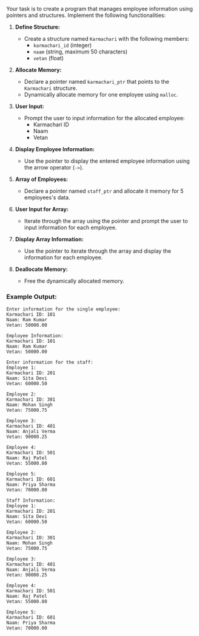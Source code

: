 Your task is to create a program that manages employee information using pointers and structures. Implement the following functionalities:

1. **Define Structure:**
   - Create a structure named `Karmachari` with the following members:
     - `karmachari_id` (integer)
     - `naam` (string, maximum 50 characters)
     - `vetan` (float)

2. **Allocate Memory:**
   - Declare a pointer named `karmachari_ptr` that points to the `Karmachari` structure.
   - Dynamically allocate memory for one employee using `malloc`.

3. **User Input:**
   - Prompt the user to input information for the allocated employee:
     - Karmachari ID
     - Naam
     - Vetan

4. **Display Employee Information:**
   - Use the pointer to display the entered employee information using the arrow operator (`->`).

5. **Array of Employees:**
   - Declare a pointer named `staff_ptr` and allocate it memory for 5 employees's data.

6. **User Input for Array:**
   - Iterate through the array using the pointer and prompt the user to input information for each employee.

7. **Display Array Information:**
   - Use the pointer to iterate through the array and display the information for each employee.

8. **Deallocate Memory:**
   - Free the dynamically allocated memory.

### Example Output:
```plaintext
Enter information for the single employee:
Karmachari ID: 101
Naam: Ram Kumar
Vetan: 50000.00

Employee Information:
Karmachari ID: 101
Naam: Ram Kumar
Vetan: 50000.00

Enter information for the staff:
Employee 1:
Karmachari ID: 201
Naam: Sita Devi
Vetan: 60000.50

Employee 2:
Karmachari ID: 301
Naam: Mohan Singh
Vetan: 75000.75

Employee 3:
Karmachari ID: 401
Naam: Anjali Verma
Vetan: 90000.25

Employee 4:
Karmachari ID: 501
Naam: Raj Patel
Vetan: 55000.80

Employee 5:
Karmachari ID: 601
Naam: Priya Sharma
Vetan: 70000.00

Staff Information:
Employee 1:
Karmachari ID: 201
Naam: Sita Devi
Vetan: 60000.50

Employee 2:
Karmachari ID: 301
Naam: Mohan Singh
Vetan: 75000.75

Employee 3:
Karmachari ID: 401
Naam: Anjali Verma
Vetan: 90000.25

Employee 4:
Karmachari ID: 501
Naam: Raj Patel
Vetan: 55000.80

Employee 5:
Karmachari ID: 601
Naam: Priya Sharma
Vetan: 70000.00
```
